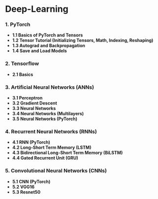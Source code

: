 # Deep-Learning
### 1. PyTorch
- **1.1 Basics of PyTorch and Tensors**
- **1.2 Tensor Tutorial (Initializing Tensors, Math, Indexing, Reshaping)**
- **1.3 Autograd and Backpropagation**
- **1.4 Save and Load Models**
### 2. Tensorflow
- **2.1 Basics**
### 3. Artificial Neural Networks (ANNs)
- **3.1 Perceptron**
- **3.2 Gradient Descent**
- **3.3 Neural Networks**
- **3.4 Neural Networks (Multilayers)**
- **3.5 Neural Networks (PyTorch)**
### 4. Recurrent Neural Networks (RNNs)
- **4.1 RNN (PyTorch)**
- **4.2 Long-Short Term Memory (LSTM)**
- **4.3 Bidirectional Long-Short Term Memory (BiLSTM)**
- **4.4 Gated Recurrent Unit (GRU)**
### 5. Convolutional Neural Networks (CNNs)
- **5.1 CNN (PyTorch)**
- **5.2 VGG16**
- **5.3 Resnet50**

